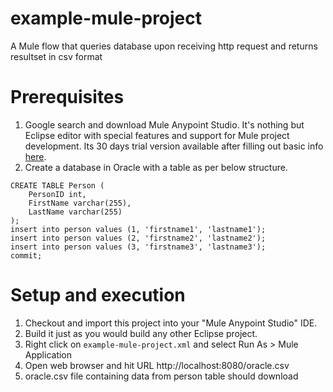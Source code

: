# example-mule-project
A Mule flow that queries database upon receiving http request and returns resultset in csv format

# Prerequisites
1. Google search and download Mule Anypoint Studio. It's nothing but Eclipse editor with special features and support for Mule project development. Its 30 days trial version available after filling out basic info [here](https://www.mulesoft.com/lp/dl/studio).
2. Create a database in Oracle with a table as per below structure.
```
CREATE TABLE Person (
    PersonID int,
    FirstName varchar(255),
    LastName varchar(255)
);
insert into person values (1, 'firstname1', 'lastname1');
insert into person values (2, 'firstname2', 'lastname2');
insert into person values (3, 'firstname3', 'lastname3');
commit;
```

# Setup and execution
1. Checkout and import this project into your "Mule Anypoint Studio" IDE.
2. Build it just as you would build any other Eclipse project.
3. Right click on `example-mule-project.xml` and select Run As > Mule Application
4. Open web browser and hit URL http://localhost:8080/oracle.csv
5. oracle.csv file containing data from person table should download
